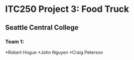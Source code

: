 # ITC250 Project 3: Food Truck
## Seattle Central College
### Team 1:
*Robert Hogue
*John Nguyen
*Craig Peterson
